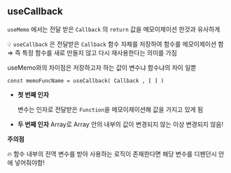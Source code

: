 ## useCallback

`useMemo` 에서는 전달 받은 `Callback` 의 `return` 값을 메모이제이션 한것과 유사하게

💡 `useCallback` 은 전달받은 `Callback` 함수 자체를 저장하여 함수를 메모이제이션 함
⇒ 즉 특정 함수를 새로 만들지 않고 다시 재사용한다는 의미를 가짐

useMemo와의 차이점은 저장하고자 하는 값이 변수냐 함수냐의 차이 일뿐

`const memoFuncName = useCallback( Callback , [ ] )`

- **첫 번째 인자**

  변수는 인자로 전달받은 `Function`을 메모이제이션해 값을 가지고 있게 됨

- **두 번째 인자**
  Array로 Array 안의 내부의 값이 변경되지 않는 이상 변경되지 않음!

**주의점**

🔥 함수 내부의 전역 변수를 받아 사용하는 로직이 존재한다면 해당 변수를 디펜던시 안에 넣어줘야함!
